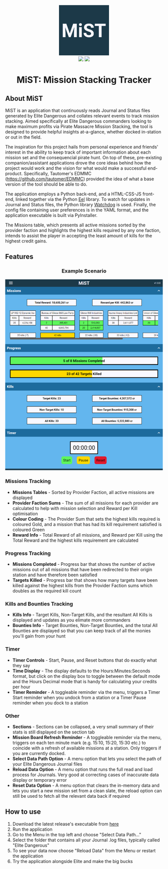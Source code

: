 <div align="center">
	<img width=160 src="https://github.com/dylanjeffries/MiST/blob/main/readme/logo.png?raw=true"/>
	<br>
	<img src="https://img.shields.io/github/v/release/dylanjeffries/MiST?include_prereleases&style=for-the-badge">
	<img src="https://img.shields.io/github/downloads/dylanjeffries/MiST/total?color=green&style=for-the-badge">
	<h1>MiST: Mission Stacking Tracker</h1>
</div>

## About MiST
MiST is an application that continuously reads Journal and Status files generated by Elite Dangerous and collates relevant events to track mission stacking. Aimed specifically at Elite Dangerous commanders looking to make maximum profits via Pirate Massacre Mission Stacking, the tool is designed to provide helpful insights at-a-glance, whether docked in-station or out in the field. 

The inspiration for this project hails from personal experience and friends' interest in the ability to keep track of important information about each mission set and the consequencial pirate hunt. On top of these, pre-existing companion/assistant applications drove the core ideas behind how the project would work and the vision for what would make a successful end-product. Specifically, Tautomer's EDMMC (https://github.com/tautomer/EDMMC) provided the idea of what a base version of the tool should be able to do.

The application employs a Python back-end, and a HTML-CSS-JS front-end, linked together via the Python [Eel](https://github.com/ChrisKnott/Eel) library. To watch for updates in Journal and Status files, the Python library [Watchdog](https://github.com/gorakhargosh/watchdog) is used. Finally, the config file containing user preferences is in the YAML format, and the application executable is built via PyInstaller. 

The Missions table,  which presents all active missions sorted by the provider faction and highlights the highest kills required by any one faction, intends to assist the player in accepting the least amount of kills for the highest credit gains.

## Features
<div align="center">
	<h3>Example Scenario</h3>
	<img width=700 src="https://github.com/dylanjeffries/MiST/blob/main/readme/example.png?raw=true">
</div>

### Missions Tracking

 - **Missions Tables** - Sorted by Provider Faction, all active missions are displayed
 - **Provider Faction Sums** - The sum of all missions for each provider are calculated to help with mission selection and Reward per Kill optimisation
 - **Colour Coding** - The Provider Sum that sets the highest kills required is coloured Gold, and a mission that has had its kill requirement satisfied is coloured Green
 - **Reward Info** - Total Reward of all missions, and Reward per Kill using the Total Reward and the highest kills requirement are calculated

### Progress Tracking

- **Missions Completed** - Progress bar that shows the number of active missions out of all missions that have been redirected to their origin station and have therefore been satisfied
- **Targets Killed** - Progress bar that shows how many targets have been killed against the highest kills from the Provider Faction sums which doubles as the required kill count

### Kills and Bounties Tracking

 - **Kills Info** - Target Kills, Non-Target Kills, and the resultant All Kills is displayed and updates as you elimate more commanders
 - **Bounties Info** - Target Bounties, Non-Target Bounties, and the total All Bounties are displayed so that you can keep track of all the monies you'll gain from your hunt

### Timer

 - **Timer Controls** - Start, Pause, and Reset buttons that do exactly what they say
 - **Time Display** - The display defaults to the Hours:Minutes:Seconds format, but click on the display box to toggle between the default mode and the Hours Decimal mode that is handy for calculating your credits per hour
 - **Timer Reminder** - A toggleable reminder via the menu, triggers a Timer Start reminder when you undock from a station or a Timer Pause reminder when you dock to a station

### Other

 - **Sections** - Sections can be collapsed, a very small summary of their stats is still displayed on the section tab
 - **Mission Board Refresh Reminder** - A toggleable reminder via the menu, triggers on each ten minute mark (e.g. 15:10, 15:20,  15:30 etc.) to coincide with a refresh of available missions at a station. Only triggers if you are currently docked.
 - **Select Data Path Option** - A menu option that lets you select the path of your Elite Dangerous Journal files
 - **Reload Data Option** - A menu option that runs the full read and load process for Journals. Very good at correcting cases of inaccurate data display or temporary error
 - **Reset Data Option** - A menu option that clears the in-memory data and lets you start a new mission set from a clean slate, the reload option can still be used to fetch all the relevant data back if required

## How to use 

 1. Download the latest release's executable from [here](https://github.com/dylanjeffries/MiST/releases)
 2. Run the application
 3. Go to the Menu in the top left and choose "Select Data Path..."
 4. Select the folder that contains all your Journal .log files, typically called "Elite Dangerous"
 5. To see your data now choose "Reload Data" from the Menu or restart the application
 6. Try the application alongside Elite and make the big bucks
